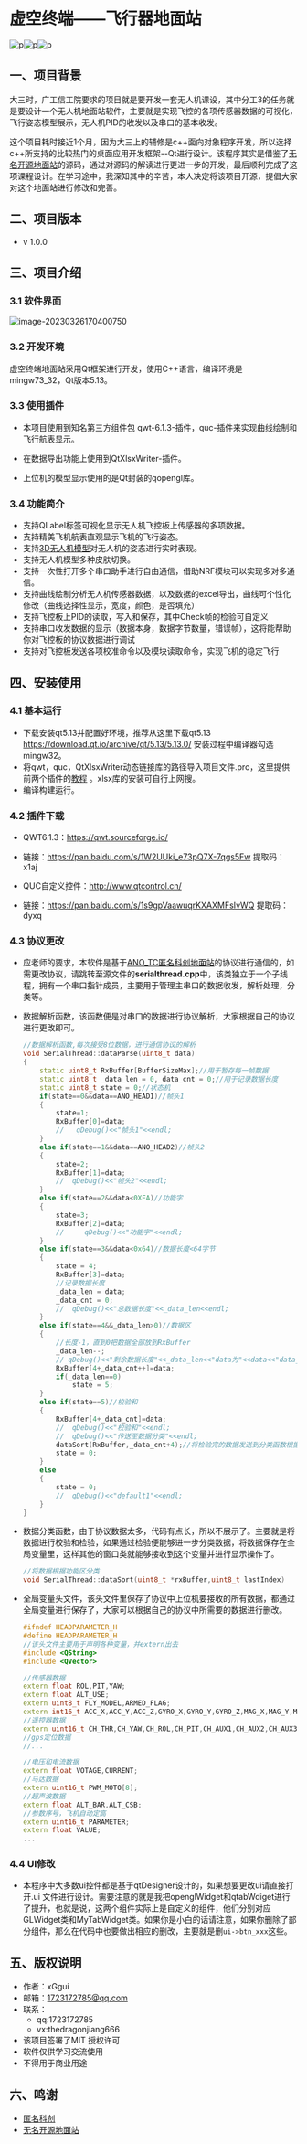 # 虚空终端——飞行器地面站

![p](https://img.shields.io/github/forks/xGgui-d/VoidTerminal-DroneGroundStation?style=plastic)![p](https://img.shields.io/github/stars/xGgui-d?color=yellow&style=plastic)![p](https://img.shields.io/github/license/xGgui-d/VoidTerminal-DroneGroundStation?style=plastic)

## 一、项目背景

​		大三时，广工信工院要求的项目就是要开发一套无人机课设，其中分工3的任务就是要设计一个无人机地面站软件，主要就是实现飞控的各项传感器数据的可视化，飞行姿态模型展示，无人机PID的收发以及串口的基本收发。

​		这个项目耗时接近1个月，因为大三上的辅修是c++面向对象程序开发，所以选择c++所支持的比较热门的桌面应用开发框架--Qt进行设计。该程序其实是借鉴了[无名开源地面站](https://github.com/wustyuyi/NGroundStation)的源码，通过对源码的解读进行更进一步的开发，最后顺利完成了这项课程设计。在学习途中，我深知其中的辛苦，本人决定将该项目开源，提倡大家对这个地面站进行修改和完善。

## 二、项目版本

* v 1.0.0

## 三、项目介绍

### 3.1 软件界面

![image-20230326170400750](doc/img.png)

### 3.2 开发环境

​		虚空终端地面站采用Qt框架进行开发，使用C++语言，编译环境是mingw73_32，Qt版本5.13。

### 3.3 使用插件

* 本项目使用到知名第三方组件包 qwt-6.1.3-插件，quc-插件来实现曲线绘制和飞行航表显示。

* 在数据导出功能上使用到QtXlsxWriter-插件。
* 上位机的模型显示使用的是Qt封装的qopengl库。

### 3.4 功能简介

* 支持QLabel标签可视化显示无人机飞控板上传感器的多项数据。
* 支持精美飞机航表直观显示飞机的飞行姿态。
* 支持[3D无人机模型](https://www.3dcool.net/)对无人机的姿态进行实时表现。
* 支持无人机模型多种皮肤切换。
* 支持一次性打开多个串口助手进行自由通信，借助NRF模块可以实现多对多通信。
* 支持曲线绘制分析无人机传感器数据，以及数据的excel导出，曲线可个性化修改（曲线选择性显示，宽度，颜色，是否填充）
* 支持飞控板上PID的读取，写入和保存，其中Check帧的检验可自定义
* 支持串口收发数据的显示（数据本身，数据字节数量，错误帧），这将能帮助你对飞控板的协议数据进行调试
* 支持对飞控板发送各项校准命令以及模块读取命令，实现飞机的稳定飞行

## 四、安装使用

### 4.1 基本运行

* 下载安装qt5.13并配置好环境，推荐从这里下载qt5.13 https://download.qt.io/archive/qt/5.13/5.13.0/ 安装过程中编译器勾选mingw32。
* 将qwt，quc，QtXlsxWriter动态链接库的路径导入项目文件.pro，这里提供前两个插件的[教程](doc/quc和qwt插件的安装.docx) 。xlsx库的安装可自行上网搜。
* 编译构建运行。

### 4.2 插件下载

* QWT6.1.3：https://qwt.sourceforge.io/

* 链接：https://pan.baidu.com/s/1W2UUki_e73pQ7X-7qgs5Fw 提取码：x1aj

* QUC自定义控件：http://www.qtcontrol.cn/

* 链接：https://pan.baidu.com/s/1s9gpVaawuqrKXAXMFsIvWQ 提取码：dyxq

### 4.3 协议更改

* 应老师的要求，本软件是基于[ANO_TC匿名科创地面站](http://anotc.com/wiki/welcome)的协议进行通信的，如需更改协议，请跳转至源文件的**serialthread.cpp**中，该类独立于一个子线程，拥有一个串口指针成员，主要用于管理主串口的数据收发，解析处理，分类等。

* 数据解析函数，该函数便是对串口的数据进行协议解析，大家根据自己的协议进行更改即可。

  ```cpp
  //数据解析函数,每次接受8位数据，进行通信协议的解析
  void SerialThread::dataParse(uint8_t data)
  {
      static uint8_t RxBuffer[BufferSizeMax];//用于暂存每一帧数据
      static uint8_t _data_len = 0,_data_cnt = 0;//用于记录数据长度
      static uint8_t state = 0;//状态机
      if(state==0&&data==ANO_HEAD1)//帧头1
      {
          state=1;
          RxBuffer[0]=data;
          //   qDebug()<<"帧头1"<<endl;
      }
      else if(state==1&&data==ANO_HEAD2)//帧头2
      {
          state=2;
          RxBuffer[1]=data;
          //  qDebug()<<"帧头2"<<endl;
      }
      else if(state==2&&data<0XFA)//功能字
      {
          state=3;
          RxBuffer[2]=data;
          //     qDebug()<<"功能字"<<endl;
      }
      else if(state==3&&data<0x64)//数据长度<64字节
      {
          state = 4;
          RxBuffer[3]=data;
          //记录数据长度
          _data_len = data;
          _data_cnt = 0;
          //  qDebug()<<"总数据长度"<<_data_len<<endl;
      }
      else if(state==4&&_data_len>0)//数据区
      {
          //长度-1，直到0把数据全部放到RxBuffer
          _data_len--;
          // qDebug()<<"剩余数据长度"<<_data_len<<"data为"<<data<<"data_cnt为"<<_data_cnt<<endl;
          RxBuffer[4+_data_cnt++]=data;
          if(_data_len==0)
              state = 5;
      }
      else if(state==5)//校验和
      {
          RxBuffer[4+_data_cnt]=data;
          //  qDebug()<<"校验和"<<endl;
          //  qDebug()<<"传送至数据分类"<<endl;
          dataSort(RxBuffer,_data_cnt+4);//将检验完的数据发送到分类函数根据功能号分类
          state = 0;
      }
      else
      {
          state = 0;
          //  qDebug()<<"default1"<<endl;
      }
  }
  ```

* 数据分类函数，由于协议数据太多，代码有点长，所以不展示了。主要就是将数据进行校验和检验，如果通过检验便能够进一步分类数据，将数据保存在全局变量里，这样其他的窗口类就能够接收到这个变量并进行显示操作了。

  ```cpp
  //将数据根据功能区分类
  void SerialThread::dataSort(uint8_t *rxBuffer,uint8_t lastIndex)
  ```

* 全局变量头文件，该头文件里保存了协议中上位机要接收的所有数据，都通过全局变量进行保存了，大家可以根据自己的协议中所需要的数据进行删改。

  ```cpp
  #ifndef HEADPARAMETER_H
  #define HEADPARAMETER_H
  //该头文件主要用于声明各种变量，并extern出去
  #include <QString>
  #include <QVector>
  
  //传感器数据
  extern float ROL,PIT,YAW;
  extern float ALT_USE;
  extern uint8_t FLY_MODEL,ARMED_FLAG;
  extern int16_t ACC_X,ACC_Y,ACC_Z,GYRO_X,GYRO_Y,GYRO_Z,MAG_X,MAG_Y,MAG_Z;
  //遥控器数据
  extern uint16_t CH_THR,CH_YAW,CH_ROL,CH_PIT,CH_AUX1,CH_AUX2,CH_AUX3,CH_AUX4,CH_AUX5,CH_AUX6;
  //gps定位数据
  //...
  
  //电压和电流数据
  extern float VOTAGE,CURRENT;
  //马达数据
  extern uint16_t PWM_MOTO[8];
  //超声波数据
  extern float ALT_BAR,ALT_CSB;
  //参数序号，飞机自动定高
  extern uint16_t PARAMETER;
  extern float VALUE;
  ...
  ```

### 4.4 UI修改

* 本程序中大多数ui控件都是基于qtDesigner设计的，如果想要更改ui请直接打开.ui 文件进行设计。需要注意的就是我把openglWidget和qtabWdiget进行了提升，也就是说，这两个组件实际上是自定义的组件，他们分别对应GLWidget类和MyTabWidget类。如果你是小白的话请注意，如果你删除了部分组件，那么在代码中也要做出相应的删改，主要就是删`ui->btn_xxx`这些。

## 五、版权说明

* 作者：xGgui
* 邮箱：1723172785@qq.com
* 联系：
  * qq:1723172785    
  * vx:thedragonjiang666
* 该项目签署了MIT 授权许可
* 软件仅供学习交流使用
* 不得用于商业用途

## 六、鸣谢

*  [匿名科创](http://anotc.com/wiki/welcome)
* [无名开源地面站](https://github.com/wustyuyi/NGroundStation)

